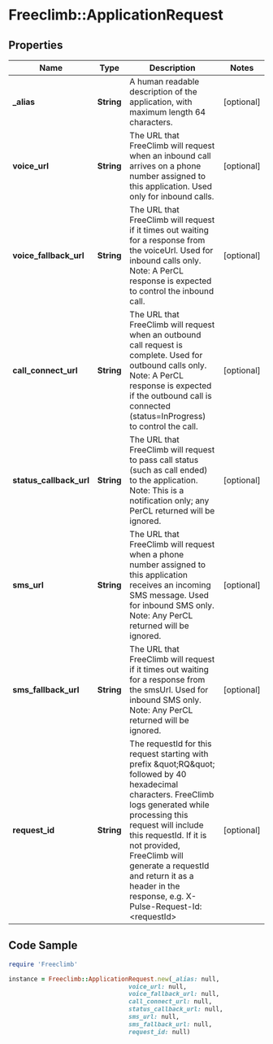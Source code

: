 # Freeclimb::ApplicationRequest

## Properties

Name | Type | Description | Notes
------------ | ------------- | ------------- | -------------
**_alias** | **String** | A human readable description of the application, with maximum length 64 characters. | [optional] 
**voice_url** | **String** | The URL that FreeClimb will request when an inbound call arrives on a phone number assigned to this application. Used only for inbound calls. | [optional] 
**voice_fallback_url** | **String** | The URL that FreeClimb will request if it times out waiting for a response from the voiceUrl. Used for inbound calls only. Note: A PerCL response is expected to control the inbound call. | [optional] 
**call_connect_url** | **String** | The URL that FreeClimb will request when an outbound call request is complete. Used for outbound calls only.  Note: A PerCL response is expected if the outbound call is connected (status&#x3D;InProgress) to control the call. | [optional] 
**status_callback_url** | **String** | The URL that FreeClimb will request to pass call status (such as call ended) to the application.  Note: This is a notification only; any PerCL returned will be ignored. | [optional] 
**sms_url** | **String** | The URL that FreeClimb will request when a phone number assigned to this application receives an incoming SMS message. Used for inbound SMS only.  Note: Any PerCL returned will be ignored. | [optional] 
**sms_fallback_url** | **String** | The URL that FreeClimb will request if it times out waiting for a response from the smsUrl. Used for inbound SMS only.  Note: Any PerCL returned will be ignored. | [optional] 
**request_id** | **String** | The requestId for this request starting with prefix \&quot;RQ\&quot; followed by 40 hexadecimal characters. FreeClimb logs generated while processing this request will include this requestId. If it is not provided, FreeClimb will generate a requestId and return it as a header in the response, e.g. X-Pulse-Request-Id: &lt;requestId&gt; | [optional] 

## Code Sample

```ruby
require 'Freeclimb'

instance = Freeclimb::ApplicationRequest.new(_alias: null,
                                 voice_url: null,
                                 voice_fallback_url: null,
                                 call_connect_url: null,
                                 status_callback_url: null,
                                 sms_url: null,
                                 sms_fallback_url: null,
                                 request_id: null)
```


